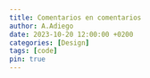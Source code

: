 ```yaml
---
title: Comentarios en comentarios
author: A.Adiego
date: 2023-10-20 12:00:00 +0200
categories: [Design]
tags: [code]
pin: true
---
```


